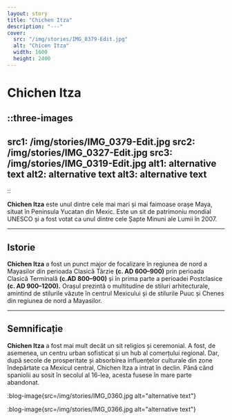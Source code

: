 ```yaml
---
layout: story
title: "Chichen Itza"
description: "---"
cover: 
  src: "/img/stories/IMG_0379-Edit.jpg"
  alt: "Chicen Itza"
  width: 1600
  height: 2400
---
```


# Chichen Itza

::three-images
---
src1: /img/stories/IMG_0379-Edit.jpg
src2: /img/stories/IMG_0327-Edit.jpg
src3: /img/stories/IMG_0319-Edit.jpg
alt1: alternative text
alt2: alternative text
alt3: alternative text
---
::

**Chichen Itza** este unul dintre cele mai mari și mai faimoase orașe Maya, situat în Peninsula Yucatan din Mexic. Este un sit de patrimoniu mondial UNESCO și a fost votat ca unul dintre cele Șapte Minuni ale Lumii în 2007. 

___

## Istorie
**Chichen Itza** a fost un punct major de focalizare în regiunea de nord a Mayasilor din perioada Clasică Târzie **(c. AD 600–900)** prin perioada Clasică Terminală **(c.AD 800–900)** și în prima parte a perioadei Postclasice **(c. AD 900–1200).** Orașul prezintă o multitudine de stiluri arhitecturale, amintind de stilurile văzute în centrul Mexicului și de stilurile Puuc și Chenes din regiunea de nord a Mayasilor.

___


## Semnificație
**Chichen Itza** a fost mai mult decât un sit religios și ceremonial. A fost, de asemenea, un centru urban sofisticat și un hub al comerțului regional. Dar, după secole de prosperitate și absorbirea influențelor culturale din zone îndepărtate ca Mexicul central, Chichen Itza a intrat în declin. Până când spaniolii au sosit în secolul al 16-lea, acesta fusese în mare parte abandonat.


:blog-image{src=/img/stories/IMG_0360.jpg alt="alternative text"}


:blog-image{src=/img/stories/IMG_0366.jpg alt="alternative text"}
